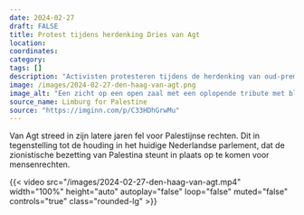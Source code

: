 ```yaml
---
date: 2024-02-27
draft: FALSE
title: Protest tijdens herdenking Dries van Agt
location: 
coordinates: 
category: 
tags: []
description: "Activisten protesteren tijdens de herdenking van oud-premier Dries van Agt, die op 5 februari 2024 op 93-jarige leeftijd overleed. De personen houden een Palestijnse vlag op, en schreeuwen: 'Jullie moeten je allemaal schamen!', 'Neem jullie verantwoordelijkheid!', en (in het Engels) 'Bevrijd Palestina! Eén oplossing: revolutie!'. "
image: /images/2024-02-27-den-haag-van-agt.png
image_alt: "Een zicht op een open zaal met een oplopende tribute met blauwe en houten zitgedeeltes, waarin op de meeste plaatsen mensen staan. Op een balustrade op de eerste verdieping staan ook mensen. Eén van hen houdt een Palestijnse vlag over de rand van de balustrade."
source_name: Limburg for Palestine
source: "https://imginn.com/p/C33HDhGrwMu"
---
```

Van Agt streed in zijn latere jaren fel voor Palestijnse rechten. Dit in tegenstelling tot de houding in het huidige Nederlandse parlement, dat de zionistische bezetting van Palestina steunt in plaats op te komen voor mensenrechten.

{{< video src="/images/2024-02-27-den-haag-van-agt.mp4" width="100%" height="auto" autoplay="false" loop="false" muted="false" controls="true" class="rounded-lg" >}}